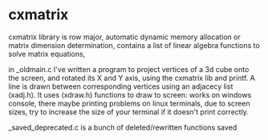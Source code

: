 # cxmatrix
cxmatrix library is row major,
automatic dynamic memory allocation or matrix dimension determination,
contains a list of linear algebra functions to solve matrix equations,

in _oldmain.c I've written a program to project vertices of a 3d cube onto the screen, and rotated its X and Y axis, using the cxmatrix lib and printf. A line is drawn between corresponding vertices using an adjacecy list (xadj.h). It uses (xdraw.h) functions to draw to screen: works on windows console, there maybe printing problems on linux terminals, due to screen sizes, try to increase the size of your terminal if it doesn't print correctly.

_saved_deprecated.c is a bunch of deleted/rewritten functions saved
